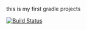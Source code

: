 this is my first gradle projects


[![Build Status](https://app.travis-ci.com/alpaselim/dinasour.svg?branch=main)](https://app.travis-ci.com/alpaselim/dinasour)